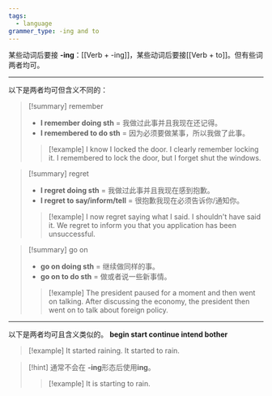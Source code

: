 ```yaml
---
tags:
  - language
grammer_type: -ing and to
---
```

某些动词后要接 **-ing**：[[Verb + -ing]]，某些动词后要接[[Verb + to]]。但有些词两者均可。

---

以下是两者均可但含义不同的：

> [!summary] remember
> - **I remember doing sth** = 我做过此事并且我现在还记得。
> - **I remembered to do sth** = 因为必须要做某事，所以我做了此事。
> > [!example]
> > I know I locked the door. I clearly remember locking it.
> > I remembered to lock the door, but I forget shut the windows.

> [!summary] regret
> - **I regret doing sth** = 我做过此事并且我现在感到抱歉。
> - **I regret to say/inform/tell** = 很抱歉我现在必须告诉你/通知你。
> > [!example]
> > I now regret saying what I said. I shouldn't have said it.
> > We regret to inform you that you application has been unsuccessful.

> [!summary] go on
> - **go on doing sth** = 继续做同样的事。
> - **go on to do sth** = 做或者说一些新事情。
> > [!example]
> > The president paused for a moment and then went on talking.
> > After discussing the economy, the president then went on to talk about foreign policy.

---

以下是两者均可且含义类似的。
**begin start continue intend bother**

> [!example]
> It started raining.
> It started to rain.

> [!hint]
> 通常不会在 **-ing**形态后使用**ing**。
> > [!example]
> > It is starting to rain.